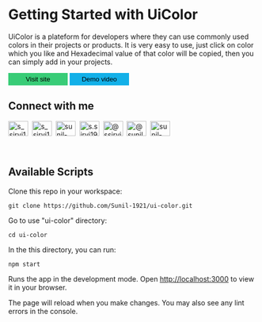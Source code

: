 # Getting Started with UiColor

UiColor is a plateform for developers where they can use commonly used colors in their projects or products. It is very easy to use, just click on color which you like and Hexadecimal value of that color will be copied, then you can simply add in your projects.

<p align="left">
<a href="https://github.com/Sunil-1921"><button name="button" onMouseOut="this.style.boxShadow='none'" onMouseOver="this.style.boxShadow=`0 2px 5px #000`"  style = "border: none; color: black; width: 120px; background-color: #38CC77; padding: 5px; transition: 0.3s all ease-in-out">Visit site</button></a> <a href="https://github.com/Sunil-1921"><button name="button" onMouseOut="this.style.boxShadow='none'" onMouseOver="this.style.boxShadow=`0 2px 5px #000`"  style = "color: black; width: 120px; background-color: #12B0E8; border: none; padding: 5px; transition: 0.3s all ease-in-out">Demo video</button></a>
</p>

## Connect with me
<p align="left">
<a href="https://twitter.com/s_sirvi1921" target="blank"><img align="center" src="https://raw.githubusercontent.com/rahuldkjain/github-profile-readme-generator/master/src/images/icons/Social/twitter.svg" alt="s_sirvi1921" height="30" width="40" /></a>&nbsp; <a href="https://github.com/Sunil-1921" target="blank"><img align="center" src="https://raw.githubusercontent.com/rahuldkjain/github-profile-readme-generator/master/src/images/icons/Social/github.svg" alt="s_sirvi1921" height="30" width="40" /></a>&nbsp; <a href="https://linkedin.com/in/sunil-sirvi" target="blank"><img align="center" src="https://raw.githubusercontent.com/rahuldkjain/github-profile-readme-generator/master/src/images/icons/Social/linked-in-alt.svg" alt="sunil-sirvi" height="30" width="40" /></a>&nbsp; <a href="https://instagram.com/s.sirvi1921" target="blank"><img align="center" src="https://raw.githubusercontent.com/rahuldkjain/github-profile-readme-generator/master/src/images/icons/Social/instagram.svg" alt="s.sirvi1921" height="30" width="40" /></a>&nbsp; <a href="https://hashnode.com/@ssirvi1921" target="blank"><img align="center" src="https://raw.githubusercontent.com/rahuldkjain/github-profile-readme-generator/master/src/images/icons/Social/hashnode.svg" alt="@ssirvi1921" height="30" width="40" /></a>&nbsp; <a href="https://medium.com/@sunil-sirvi1921" target="blank"><img align="center" src="https://raw.githubusercontent.com/rahuldkjain/github-profile-readme-generator/master/src/images/icons/Social/medium.svg" alt="@sunil-sirvi1921" height="30" width="40" /></a>&nbsp; <a href="https://codeforces.com/profile/sunil-1921" target="blank"><img align="center" src="https://raw.githubusercontent.com/rahuldkjain/github-profile-readme-generator/master/src/images/icons/Social/codeforces.svg" alt="sunil-1921" height="30" width="40" /></a>
</p>

<br>

## Available Scripts

Clone this repo in your workspace:

`git clone https://github.com/Sunil-1921/ui-color.git`

Go to use "ui-color" directory:

`cd ui-color`

In the this directory, you can run:

`npm start`

Runs the app in the development mode.
Open [http://localhost:3000](http://localhost:3000) to view it in your browser.

The page will reload when you make changes.
You may also see any lint errors in the console.